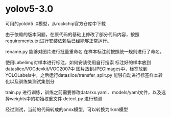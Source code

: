 # yolov5-3.0
可用的yoloV5 .0模型，从rockchip官方仓库中下载

由于依赖的版本问题，在原代码的基础上修改了部分代码内容，按照requirements.txt进行安装依赖后已经能够正常运行。

rename.py 能够对图片进行批量重命名 在样本标注前按照统一规则进行了命名。

使用Labelimg对样本进行标注，如何安装使用自行搜索
标注好的样本放到dataslice/VOCdevkit/VOC2007中
图片放到JPEGImages中，标签放到YOLOLabels中，之后运行dataslice/transfer_split.py 能够自动进行标签样本转化以及训练集测试集划分

train.py 进行训练，训练之前需要修改data/xx.yaml、models/yaml文件，以及选择weights中的初始权重文件
detect.py 进行预测

经过测试，当前的代码转成的onnx模型，可以转换为rknn模型


